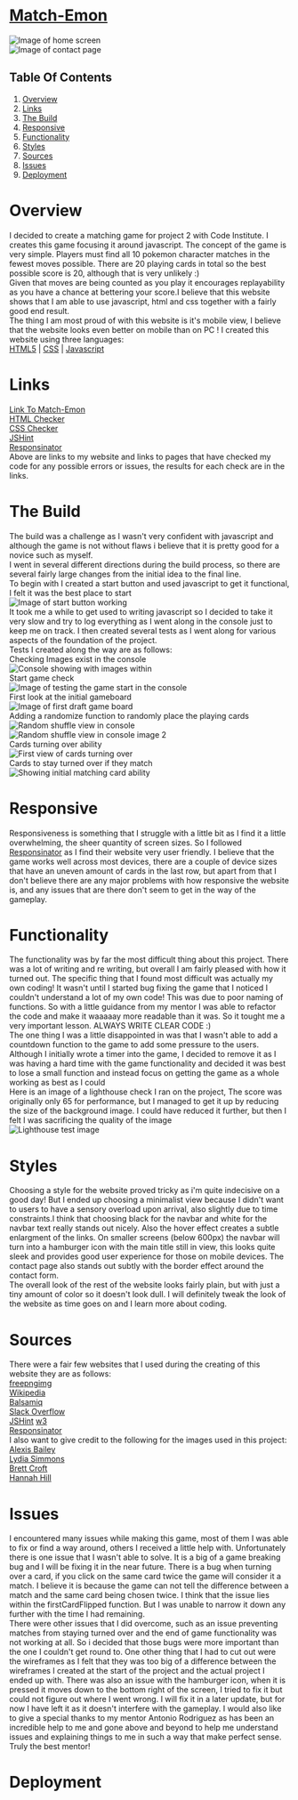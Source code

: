 # [Match-Emon](https://benjamin-joe.github.io/match.emon/)

<img src="./assets/images/readme-images/start-page.png" alt="Image of home screen">
<br>
<img src="./assets/images/readme-images/contact.png" alt="Image of contact page">


## Table Of Contents

1. [Overview](#overview)
2. [Links](#links)
3. [The Build](#build)
4. [Responsive](#Responsive)
5. [Functionality](#functionality)
6. [Styles](#styles)
7. [Sources](#sources)
8. [Issues](#issues)
9. [Deployment](#deployment)


# Overview
I decided to create a matching game for project 2 with Code Institute. I creates this game focusing it around javascript. The concept of the game is very simple. Players must find all 10 pokemon character matches in the fewest moves possible. There are 20 playing cards in total so the best possible score is 20, although that is very unlikely :) <br> Given that moves are being counted as you play it encourages replayability as you have a chance at bettering your score.I believe that this website shows that I am able to use javascript, html and css together with a fairly good end result. <br> 
The thing I am most proud of with this website is it's mobile view, I believe that the website looks even better on mobile than on PC !
I created this website using three languages:  
[HTML5](https://sv.wikipedia.org/wiki/HTML5) | [CSS](https://sv.wikipedia.org/wiki/CSS) | [Javascript](https://sv.wikipedia.org/wiki/Javascript)  


# Links
[Link To Match-Emon](https://benjamin-joe.github.io/match.emon/)  
[HTML Checker](https://validator.w3.org/nu/?doc=https%3A%2F%2F8000-amaranth-xerinae-s1tkbsxl.ws-eu18.gitpod.io%2F)  
[CSS Checker](https://jigsaw.w3.org/css-validator/validator?uri=https%3A%2F%2F8000-amaranth-xerinae-s1tkbsxl.ws-eu18.gitpod.io%2F&profile=css3svg&usermedium=all&warning=1&vextwarning=&lang=en#warnings)  
[JSHint]()  
[Responsinator](https://www.responsinator.com/?url=https%3A%2F%2F8000-amaranth-xerinae-s1tkbsxl.ws-eu18.gitpod.io%2Findex.html)  
Above are links to my website and links to pages that have checked my code for any possible errors or issues, the results for each check are in the links.

# The Build
The build was a challenge as I wasn't very confident with javascript and although the game is not without flaws i believe that it is pretty good for a novice such as myself. <br> I went in several different directions during the build process, so there are several fairly large changes from the initial idea to the final line. <br> To begin with I created a start button and used javascript to get it functional, I felt it was the best place to start  
<img src="./assets/images/readme-images/start-button-test.png" alt="Image of start button working">  
It took me a while to get used to writing javascript so I decided to take it very slow and try to log everything as I went along in the console just to keep me on track. I then created several tests as I went along for various aspects of the foundation of the project.  <br>
Tests I created along the way are as follows:  
Checking Images exist in the console  
<img src="./assets/images/readme-images/images-test.png" alt="Console showing with images within">  
Start game check  
<img src="./assets/images/readme-images/game-started.png" alt="Image of testing the game start in the console">  
First look at the initial gameboard  
<img src="./assets/images/readme-images/print-board.png" alt="Image of first draft game board">  
Adding a randomize function to randomly place the playing cards  
<img src="./assets/images/readme-images/showing-random.png" alt="Random shuffle view in console">  
<img src="./assets/images/readme-images/shuffle.png" alt="Random shuffle view in console image 2">  
Cards turning over ability  
<img src="./assets/images/readme-images/cards-turning.png" alt="First view of cards turning over">  
Cards to stay turned over if they match  
<img src="./assets/images/readme-images/matches-stay-over.png" alt="Showing initial matching card ability">  


 # Responsive
Responsiveness is something that I struggle with a little bit as I find it a little overwhelming, the sheer quantity of screen sizes. So I followed [Responsinator](https://www.responsinator.com/) as I find their website very user friendly. I believe that the game works well across most devices, there are a couple of device sizes that have an uneven amount of cards in the last row, but apart from that I don't believe there are any major problems with how responsive the website is, and any issues that are there don't seem to get in the way of the gameplay.  

# Functionality
The functionality was by far the most difficult thing about this project. There was a lot of writing and re writing, but overall I am fairly pleased with how it turned out. The specific thing that I found most difficult was actually my own coding! It wasn't until I started bug fixing the game that I noticed I couldn't understand a lot of my own code! This was due to poor naming of functions. So with a little guidance from my mentor I was able to refactor the code and make it waaaaay more readable than it was. So it tought me a very important lesson.  ALWAYS WRITE CLEAR CODE :)  
The one thing I was a little disappointed in was that I wasn't able to add a countdown function to the game to add some pressure to the users. Although I initially wrote a timer into the game, I decided to remove it as I was having a hard time with the game functionality and decided it was best to lose a small function and instead focus on getting the game as a whole working as best as I could  
Here is an image of a lighthouse check I ran on the project, The score was originally only 65 for performance, but I managed to get it up by reducing the size of the background image. I could have reduced it further, but then I felt I was sacrificing the quality of the image  
<img src="./assets/images/readme-images/lighthouse.png" alt="Lighthouse test image">
 
# Styles
Choosing a style for the website proved tricky as i'm quite indecisive on a good day! But I ended up choosing a minimalist view because I didn't want to users to have a sensory overload upon arrival, also slightly due to time constraints.I think that choosing black for the navbar and white for the navbar text really stands out nicely. Also the hover effect creates a subtle enlargment of the links. On smaller screens (below 600px) the navbar will turn into a hamburger icon with the main title still in view, this looks quite sleek and provides good user experience for those on mobile devices. The contact page also stands out subtly with the border effect around the contact form.     
The overall look of the rest of the website looks fairly plain, but with just a tiny amount of color so it doesn't look dull. I will definitely tweak the look of the website as time goes on and I learn more about coding.   

# Sources
There were a fair few websites that I used during the creating of this website they are as follows:  
[freepngimg](https://www.freepngimg.com/)  
[Wikipedia](https://www.wikipedia.org/)  
[Balsamiq](https://balsamiq.com/)  
[Slack Overflow](https://stackoverflow.com/)  
[JSHint](https://jshint.com/)
[w3](https://www.w3schools.com/)  
[Responsinator](https://www.responsinator.com/)  
I also want to give credit to the following for the images used in this project:  
[Alexis Bailey](https://freepngimg.com/author/alexisbai-5859)  
[Lydia Simmons](https://freepngimg.com/author/lydiasimm-7560)  
[Brett Croft](https://freepngimg.com/author/brettcrof-391)  
[Hannah Hill](https://freepngimg.com/author/hannahhil-5479)  

# Issues  
I encountered many issues while making this game, most of them I was able to fix or find a way around, others I received a little help with. Unfortunately there is one issue that I wasn't able to solve. It is a big of a game breaking bug and I will be fixing it in the near future. There is a bug when turning over a card, if you click on the same card twice the game will consider it a match. I believe it is because the game can not tell the difference between a match and the same card being chosen twice. I think that the issue lies within the firstCardFlipped function. But I was unable to narrow it down any further with the time I had remaining.  
There were other issues that I did overcome, such as an issue preventing matches from staying turned over and the end of game functionality was not working at all. So i decided that those bugs were more important than the one I couldn't get round to.  One other thing that I had to cut out were the wireframes as I felt that they was too big of a difference between the wireframes I created at the start of the project and the actual project I ended up with.  There was also an issue with the hamburger icon, when it is pressed it moves down to the bottom right of the screen, I tried to fix it but could not figure out where I went wrong. I will fix it in a later update, but for now I have left it as it doesn't interfere with the gameplay.
I would also like to give a special thanks to my mentor Antonio Rodriguez as has been an incredible help to me and gone above and beyond to help me understand issues and explaining things to me in such a way that make perfect sense. Truly the best mentor!

# Deployment  
